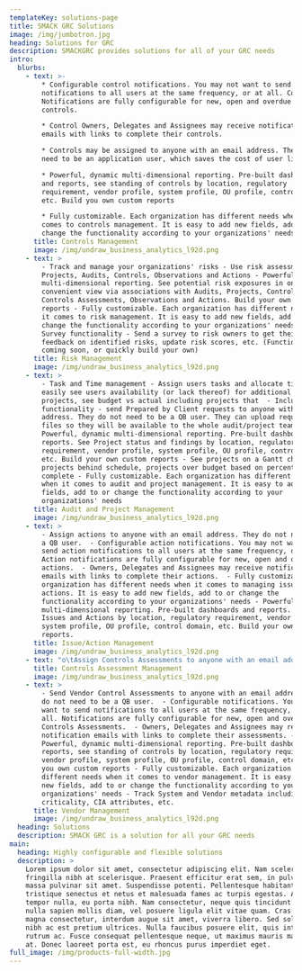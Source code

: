 ```yaml
---
templateKey: solutions-page
title: SMACK GRC Solutions
image: /img/jumbotron.jpg
heading: Solutions for GRC
description: SMACKGRC provides solutions for all of your GRC needs
intro:
  blurbs:
    - text: >-
        * Configurable control notifications. You may not want to send control
        notifications to all users at the same frequency, or at all. Control
        Notifications are fully configurable for new, open and overdue
        controls.  

        * Control Owners, Delegates and Assignees may receive notification
        emails with links to complete their controls.

        * Controls may be assigned to anyone with an email address. They do not
        need to be an application user, which saves the cost of user licenses.

        * Powerful, dynamic multi-dimensional reporting. Pre-built dashboards
        and reports, see standing of controls by location, regulatory
        requirement, vendor profile, system profile, OU profile, control domain,
        etc. Build you own custom reports

        * Fully customizable. Each organization has different needs when it
        comes to controls management. It is easy to add new fields, add to or
        change the functionality according to your organizations' needs
      title: Controls Management
      image: /img/undraw_business_analytics_l92d.png
    - text: >
        - Track and manage your organizations' risks - Use risk assessments for
        Projects, Audits, Controls, Observations and Actions - Powerful, dynamic
        multi-dimensional reporting. See potential risk exposures in one
        convenient view via associations with Audits, Projects, Controls,
        Controls Assessments, Observations and Actions. Build your own custom
        reports - Fully customizable. Each organization has different needs when
        it comes to risk management. It is easy to add new fields, add to or
        change the functionality according to your organizations' needs - Risk
        Survey functionality - Send a survey to risk owners to get their
        feedback on identified risks, update risk scores, etc. (Functionality
        coming soon, or quickly build your own)
      title: Risk Management
      image: /img/undraw_business_analytics_l92d.png
    - text: >
        - Task and Time management - Assign users tasks and allocate time and
        easily see users availability (or lack thereof) for additional audits or
        projects, see budget vs actual including projects that  - Includes PBC
        functionality - send Prepared by Client requests to anyone with an email
        address. They do not need to be a QB user. They can upload requested
        files so they will be available to the whole audit/project team. -
        Powerful, dynamic multi-dimensional reporting. Pre-built dashboards and
        reports. See Project status and findings by location, regulatory
        requirement, vendor profile, system profile, OU profile, control domain,
        etc. Build your own custom reports - See projects on a Gantt chart,
        projects behind schedule, projects over budget based on percentage
        complete - Fully customizable. Each organization has different needs
        when it comes to audit and project management. It is easy to add new
        fields, add to or change the functionality according to your
        organizations' needs
      title: Audit and Project Management
      image: /img/undraw_business_analytics_l92d.png
    - text: >
        - Assign actions to anyone with an email address. They do not need to be
        a QB user.  - Configurable action notifications. You may not want to
        send action notifications to all users at the same frequency, or at all.
        Action notifications are fully configurable for new, open and overdue
        actions.  - Owners, Delegates and Assignees may receive notification
        emails with links to complete their actions.  - Fully customizable. Each
        organization has different needs when it comes to managing issues and
        actions. It is easy to add new fields, add to or change the
        functionality according to your organizations' needs - Powerful, dynamic
        multi-dimensional reporting. Pre-built dashboards and reports. See
        Issues and Actions by location, regulatory requirement, vendor profile,
        system profile, OU profile, control domain, etc. Build your own custom
        reports.
      title: Issue/Action Management
      image: /img/undraw_business_analytics_l92d.png
    - text: "o\tAssign Controls Assessments to anyone with an email address. They do not need to be a QB user.  o\tConfigurable notifications. You may not want to send notifications to all users at the same frequency, or at all. Notifications are fully configurable for new, open and overdue Controls Assessments.  o\tOwners, Delegates and Assignees may receive notification emails with links to complete their assessments. o\tPowerful, dynamic multi-dimensional reporting. Pre-built dashboards and reports, see standing of controls by location, regulatory requirement, vendor profile, system profile, OU profile, control domain, etc. Build you own custom reports o\tFully customizable. Each organization has different needs when it comes to controls management. It is easy to add new fields, add to or change the functionality according to your organizations' needs\n"
      title: Controls Assessment Management
      image: /img/undraw_business_analytics_l92d.png
    - text: >
        - Send Vendor Control Assessments to anyone with an email address. They
        do not need to be a QB user.  - Configurable notifications. You may not
        want to send notifications to all users at the same frequency, or at
        all. Notifications are fully configurable for new, open and overdue
        Controls Assessments.  - Owners, Delegates and Assignees may receive
        notification emails with links to complete their assessments. -
        Powerful, dynamic multi-dimensional reporting. Pre-built dashboards and
        reports, see standing of controls by location, regulatory requirement,
        vendor profile, system profile, OU profile, control domain, etc. Build
        you own custom reports - Fully customizable. Each organization has
        different needs when it comes to vendor management. It is easy to add
        new fields, add to or change the functionality according to your
        organizations' needs - Track System and Vendor metadata including
        criticality, CIA attributes, etc.
      title: Vendor Management
      image: /img/undraw_business_analytics_l92d.png
  heading: Solutions
  description: SMACK GRC is a solution for all your GRC needs
main:
  heading: Highly configurable and flexible solutions
  description: >
    Lorem ipsum dolor sit amet, consectetur adipiscing elit. Nam scelerisque
    fringilla nibh at scelerisque. Praesent efficitur erat sem, in pulvinar
    massa pulvinar sit amet. Suspendisse potenti. Pellentesque habitant morbi
    tristique senectus et netus et malesuada fames ac turpis egestas. Aliquam et
    tempor nulla, eu porta nibh. Nam consectetur, neque quis tincidunt euismod,
    nulla sapien mollis diam, vel posuere ligula elit vitae quam. Cras sodales
    magna consectetur, interdum augue sit amet, viverra libero. Sed sollicitudin
    nibh ac est pretium ultrices. Nulla faucibus posuere elit, quis interdum leo
    rutrum ac. Fusce consequat pellentesque neque, ut maximus mauris malesuada
    at. Donec laoreet porta est, eu rhoncus purus imperdiet eget.
full_image: /img/products-full-width.jpg
---
```


